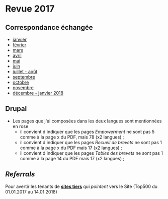 # Revue 2017

## Correspondance échangée

* [janvier](2017-01.pdf)
* [février](2017-02.pdf)
* [mars](2017-03.pdf)
* [avril](2017-04.pdf)
* [mai](2017-05.pdf)
* [juin](2017-06.pdf)
* [juillet - août](2017-07_2017-08.pdf)
* [septembre](2017-09.pdf)
* [octobre](2017-10.pdf)
* [novembre](2017-10.pdf)
* [décembre - janvier 2018](2017-12_2018-01.pdf)

## Drupal

* Les pages que j'ai composées dans les deux langues sont mentionnées en rose
    * il convient d'indiquer que les pages *Empowerment* ne sont pas 5 comme à la page x du PDF, mais 78 (x2 langues) ;
    * il convient d'indiquer que les pages *Recueil de brevets* ne sont pas 1 comme à la page x du PDF mais 17 (x2 langues) ;
    * il convient d'indiquer que les pages *Tables des brevets* ne sont pas 1 comme à la page 14 du PDF mais 17 (x2 langues) ;

## *Referrals*

Pour avertir les tenants de [**sites tiers**](Pages.md) qui *pointent* vers le Site (Top500 du 01.01.2017 au 14.01.2018)
